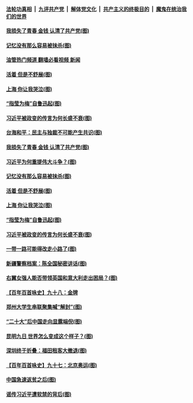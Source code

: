 ####  [法轮功真相](../../../../basic/blob/master/README.md?t=10030631) &nbsp;|&nbsp; [九评共产党](../../../../9ping.md/blob/master/README.md?t=10030631) &nbsp;|&nbsp; [解体党文化](../../../../jtdwh.md/blob/master/README.md?t=10030631)  &nbsp;|&nbsp; [共产主义的终极目的](../../../../gczydzjmd.md/blob/master/README.md?t=10030631) &nbsp;|&nbsp; [魔鬼在统治我们的世界](../../../../mgztzwmdsj.md/blob/master/README.md?t=10030631) 

#### [我损失了青春 金钱 认清了共产党(图)](../pages/p4/1018075.md?t=10030631) 

#### [记忆没有那么容易被抹杀(图)](../pages/p4/1018093.md?t=10030631) 

#### [油管热门频道 翻墙必看视频 新闻](http://209.250.226.216:81/youtube.html?10030631)

#### [活着 但是不舒展(图)](../pages/p4/1018090.md?t=10030631) 

#### [上海 你让我哭泣(图)](../pages/p4/1018089.md?t=10030631) 

#### [“指莹为梅”自鲁迅起(图)](../pages/p4/1018038.md?t=10030631) 

#### [习近平被政变的传言为何长盛不衰(图)](../pages/p4/1018010.md?t=10030631) 

#### [台海和平：民主与独裁不可能产生共识(图)](../pages/p4/1018127.md?t=10030631) 

#### [我损失了青春 金钱 认清了共产党(图)](../pages/p4/1018075.md?t=10030631) 

#### [习近平为何重提伟大斗争？(图)](../pages/p4/1018094.md?t=10030631) 

#### [记忆没有那么容易被抹杀(图)](../pages/p4/1018093.md?t=10030631) 

#### [活着 但是不舒展(图)](../pages/p4/1018090.md?t=10030631) 

#### [上海 你让我哭泣(图)](../pages/p4/1018089.md?t=10030631) 

#### [“指莹为梅”自鲁迅起(图)](../pages/p4/1018038.md?t=10030631) 

#### [习近平被政变的传言为何长盛不衰(图)](../pages/p4/1018010.md?t=10030631) 

#### [一带一路可能得改走小路了(图)](../pages/p4/1018012.md?t=10030631) 

#### [新疆警察档案：陈全国秘密讲话(图)](../pages/p4/1018011.md?t=10030631) 

#### [右翼女强人能否带领英国和意大利走出困局？(图)](../pages/p4/1018014.md?t=10030631) 

#### [【百年百首咏史】九十八：金牌](../pages/p4/1017973.md?t=10030631) 


#### [郑州大学生串联聚集喊“解封”(图)](../pages/p4/1017932.md?t=10030631) 

#### [“二十大”后中国走向显露端倪(图)](../pages/p4/1017926.md?t=10030631) 

#### [昆明九日 世界怎么变成这个样子？(图)](../pages/p4/1017917.md?t=10030631) 

#### [深圳终于折叠：福田租客大撤退(图)](../pages/p4/1017904.md?t=10030631) 

#### [【百年百首咏史】九十七：北京奥运(图)](../pages/p4/1017920.md?t=10030631) 

#### [中国急速返贫之后(图)](../pages/p4/1017854.md?t=10030631) 

#### [谣传习近平遭软禁的背后(图)](../pages/p4/1017846.md?t=10030631) 

<img src='http://gfw-breaker.win/goodnews/indexes/p4.md' width='0px' height='0px'/>
